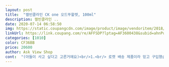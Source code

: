 ```yaml
---
layout: post 
title:  "캘빈클라인 CK one 오드뚜왈렛, 100ml" 
description: 캘빈클라인 ..
date: 2020-07-14 06:58:50 
img: https://static.coupangcdn.com/image/product/image/vendoritem/2018/05/30/3000052594/4e358de2-16f1-4ff9-b18c-99bec5d7cba6.jpg 
linkUrl: https://link.coupang.com/re/AFFSDP?lptag=AF3600438&subid=ahnPublicAsk&pageKey=1491265356&itemId=2560032139&vendorItemId=3864007562&traceid=V0-113-4de895f9659dcae9 
categories: [1010] 
color: CF36BB 
price: 20600 
author: Ask View Shop 
cont:  "(아들이 사고 싶다고 고른거에요)<br/>1.<br/> 로켓 배송 제품이라 믿고 구입했습니다.<br/> 받아서 꼼꼼히 외관과 향 살펴보니 문제 없습니다.<br/><br/>2.<br/> 20년 전에 처음 쓰고 중간 중간 생각날 때 사서 쓰곤 했습니다.<br/> 그만큼 질리지 않는 향이라 할 수 있습니다.<br/><br/>3.<br/> 무겁고 짙은 향을 개인적으로 부담스러워하기에 CK ONE의 가볍고 산뜻한 향이 잘 맞습니다.<br/><br/>4.<br/> 겨울 보다 봄부터 여름에 더 잘 어울리는 것 같습니다.<br/><br/>✔ 구매 이유<br/>✔재구매 의사<br/>✔지속시간<br/>✔향<br/>고등생 아들 사용할 향수로 구입했습니다.<br/><br/>기본적인 검수는 하겠구나 싶어서 주문 해봤습니다<br/>남녀용 이라 하지만<br/>너무 짙거나 자극적이지 않은<br/>다쓰면 재구매 의사 있습니다.<br/><br/>반신반의했지만 로켓와우 배송제품이기에 쿠팡 자체물류센터에서 출발하겠으니<br/>보통 5시간 향이 지속됩니다.<br/><br/>부담스럽지 않으며 산뜻한 향수 찾으시는 분께 추천합니다.<br/>^^<br/>사계절 상관없이 무난하게 쓸 수 있는<br/>상큼한 향이라서 좋아합니다.<br/><br/>써보니 옛추억이 떠오르네요<br/>애초에 ck one은 오 드 뚜왈렛이고 가볍게 뿌리는 여름 향수 같은 컨셉이라<br/>오드 뚜왈렛(eau de toilette) 으로<br/>일반 배송제품른 아무래도 꺼려짐.<br/><br/>전 젊은 남성에게 잘 어울리는 향이라 생각합니다.<br/><br/>제가 고등학교 때 출시 된 향수인데 어느 덧 40대 아재가 되어서<br/>제일 중요한 향과 지속력<br/>제품자체는 큰 하자가 없었습니다<br/>지속되었습니다.<br/> 새상품이라 오래 가는 듯해요.<br/> 이정도면 지속력은 굿입니드<br/>처음 뿌리고 난 후 1시간정도 탑노트가 잘 유지 됩니다<br/>캘빈클라인 씨케이 원 향수는<br/>탑노트 이후에 미들노트정도까지는 무난한편이고 퇴근시간에 베이스노트도 은은하게<br/>패키지도 깨끗하고 롯트 번호도 감색해보니 작년 2018년  5월 생산제품으로 나오고<br/>패키지에 붙어 있는 유통기한은 2023년 1월이니 크게 이상 없었습니다<br/>향수 전문가는 아니지만 사견으로는 정품맞는 거로 사료 됩니다.<br/><br/>향수인것 같습니다.<br/><br/>" 
---
```

